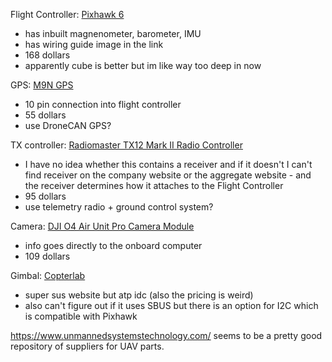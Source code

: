 Flight Controller: [Pixhawk 6](https://holybro.com/collections/flight-controllers/products/pixhawk-6c)
	
- has inbuilt magnenometer, barometer, IMU
- has wiring guide image in the link
- 168 dollars
- apparently cube is better but im like way too deep in now

GPS: [M9N GPS](https://holybro.com/collections/gps/products/m9n-gps)
	
- 10 pin connection into flight controller
- 55 dollars
- use DroneCAN GPS?

TX controller: [Radiomaster TX12 Mark II Radio Controller](https://holybro.com/collections/rc-radio-transmitter-receiver/products/tx12-mark-ii-radio-controller-m2)

- I have no idea whether this contains a receiver and if it doesn't I can't find receiver on the company website or the aggregate website - and the receiver determines how it attaches to the Flight Controller
- 95 dollars
- use telemetry radio + ground control system?

Camera: [DJI O4 Air Unit Pro Camera Module](https://store.dji.com/product/dji-o4-air-unit-pro-camera-module?vid=180711)

- info goes directly to the onboard computer
- 109 dollars

Gimbal: [Copterlab](https://copterlab.com/2-axis-dji-o4-air-unit-micro-brushless-gimbal)

- super sus website but atp idc (also the pricing is weird)
- also can't figure out if it uses SBUS but there is an option for I2C which is compatible with Pixhawk

https://www.unmannedsystemstechnology.com/ seems to be a pretty good repository of suppliers for UAV parts.
